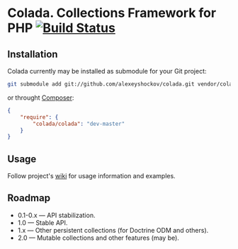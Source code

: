 # Colada. Collections Framework for PHP [![Build Status](https://secure.travis-ci.org/alexeyshockov/colada.png)](http://travis-ci.org/alexeyshockov/colada)

## Installation

Colada currently may be installed as submodule for your Git project:

``` bash
git submodule add git://github.com/alexeyshockov/colada.git vendor/colada
```

or throught [Composer](https://github.com/composer/composer):

``` json
{
    "require": {
        "colada/colada": "dev-master"
    }
}
```

## Usage

Follow project's [wiki](https://github.com/alexeyshockov/colada/wiki) for usage information and examples.

## Roadmap

* 0.1-0.x — API stabilization.
* 1.0 — Stable API.
* 1.x — Other persistent collections (for Doctrine ODM and others).
* 2.0 — Mutable collections and other features (may be).
